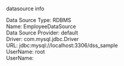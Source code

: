 datasource info

Data Source Type: RDBMS   
Name: EmployeeDataSource  
Data Source Provider: default  
Driver: com.mysql.jdbc.Driver  
URL: jdbc:mysql://localhost:3306/dss_sample  
UserName: root  
UserName: <root password>  
